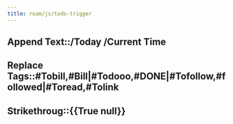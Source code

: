 ```yaml
---
title: roam/js/todo-trigger
---
```


## Append Text::/Today /Current Time

## Replace Tags::#Tobill,#Bill|#Todooo,#DONE|#Tofollow,#followed|#Toread,#Tolink

## Strikethroug::{{True null}}
